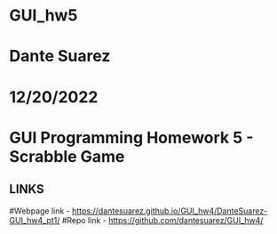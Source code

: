 # GUI_hw5
# Dante Suarez
# 12/20/2022
# GUI Programming Homework 5 - Scrabble Game

LINKS
------------------
#Webpage link - https://dantesuarez.github.io/GUI_hw4/DanteSuarez-GUI_hw4_pt1/
#Repo link - https://github.com/dantesuarez/GUI_hw4/

